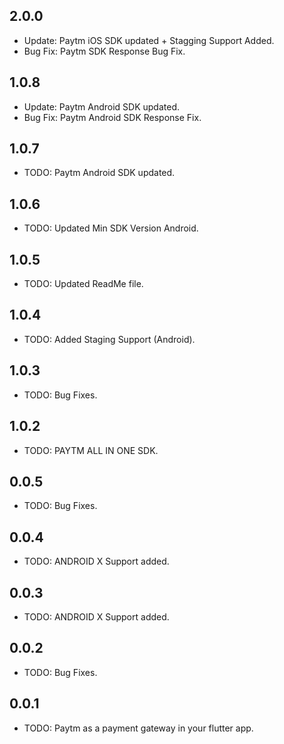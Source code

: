 ## 2.0.0

* Update: Paytm iOS SDK updated + Stagging Support Added.
* Bug Fix: Paytm SDK Response Bug Fix.


## 1.0.8

* Update: Paytm Android SDK updated.
* Bug Fix: Paytm Android SDK Response Fix.

## 1.0.7

* TODO: Paytm Android SDK updated.

## 1.0.6

* TODO: Updated Min SDK Version Android.

## 1.0.5

* TODO: Updated ReadMe file.

## 1.0.4

* TODO: Added Staging Support (Android).

## 1.0.3

* TODO: Bug Fixes.

## 1.0.2

* TODO: PAYTM ALL IN ONE SDK.

## 0.0.5

* TODO: Bug Fixes.

## 0.0.4

* TODO: ANDROID X Support added.

## 0.0.3

* TODO: ANDROID X Support added.

## 0.0.2

* TODO: Bug Fixes.

## 0.0.1

* TODO: Paytm as a payment gateway in your flutter app.